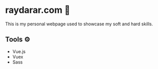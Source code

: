 # raydarar.com 🎨

This is my personal webpage used to showcase my soft and hard skills.

## Tools ⚙️

- Vue.js
- Vuex
- Sass
